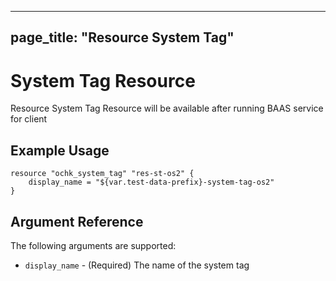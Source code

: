 
---
page_title: "Resource System Tag"
---

# System Tag Resource

Resource System Tag Resource will be available after running BAAS service for client
## Example Usage

```
resource "ochk_system_tag" "res-st-os2" {
    display_name = "${var.test-data-prefix}-system-tag-os2"
}
```


## Argument Reference
The following arguments are supported:
* `display_name` - (Required) The name of the system tag
